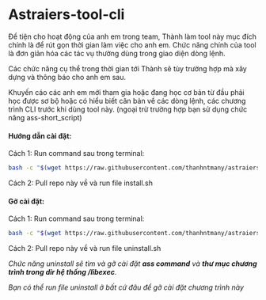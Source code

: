 # Astraiers-tool-cli

Để tiện cho hoạt động của anh em trong team, Thành làm tool này mục đích chính là để rút gọn thời gian làm việc cho anh em.
Chức năng chính của tool là đơn giản hóa các tác vụ thường dùng trong giao diện dòng lệnh.

Các chức năng cụ thể trong thời gian tới Thành sẽ tùy trường hợp mà xây dựng và thông báo cho anh em sau.

Khuyến cáo các anh em mới tham gia hoặc đang học cơ bản từ đầu phải học được sơ bộ hoặc có hiểu biết căn bản về các dòng lệnh, các chương trình CLI trước khi dùng tool này.
(ngoại trừ trường hợp bạn sử dụng chức năng ass-short_script)

#### Hướng dẫn cài đặt:

Cách 1: Run command sau trong terminal:
```bash
bash -c "$(wget https://raw.githubusercontent.com/thanhntmany/astraiers-core-cli-tool/main/install.sh -O -)"
```

Cách 2:
Pull repo này về và run file install.sh


#### Gỡ cài đặt:

Cách 1: Run command sau trong terminal:
```bash
bash -c "$(wget https://raw.githubusercontent.com/thanhntmany/astraiers-core-cli-tool/main/uninstall.sh -O -)"
```

Cách 2:
Pull repo này về và run file uninstall.sh

*Chức năng uninstall sẽ tìm và gỡ cài đặt __ass command__ và __thư mục chương trình trong dir hệ thống /libexec__.*

*Bạn có thể run file uninstall ở bất cứ đâu để gỡ cài đặt chương trình này*



